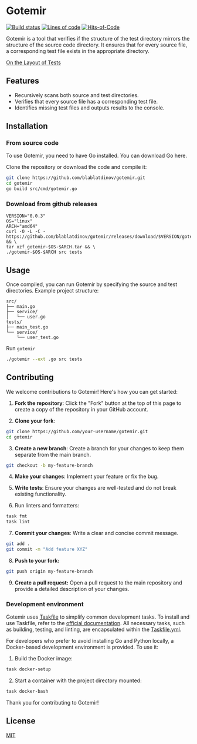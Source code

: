 <!---
The MIT License (MIT)

Copyright (c) 2024 <a.ilaletdinov@yandex.ru>

Permission is hereby granted, free of charge, to any person obtaining a copy
of this software and associated documentation files (the "Software"), to deal
in the Software without restriction, including without limitation the rights
to use, copy, modify, merge, publish, distribute, sublicense, and/or sell
copies of the Software, and to permit persons to whom the Software is
furnished to do so, subject to the following conditions:

The above copyright notice and this permission notice shall be included in all
copies or substantial portions of the Software.

THE SOFTWARE IS PROVIDED "AS IS", WITHOUT WARRANTY OF ANY KIND,
EXPRESS OR IMPLIED, INCLUDING BUT NOT LIMITED TO THE WARRANTIES OF
MERCHANTABILITY, FITNESS FOR A PARTICULAR PURPOSE AND NONINFRINGEMENT.
IN NO EVENT SHALL THE AUTHORS OR COPYRIGHT HOLDERS BE LIABLE FOR ANY CLAIM,
DAMAGES OR OTHER LIABILITY, WHETHER IN AN ACTION OF CONTRACT, TORT OR
OTHERWISE, ARISING FROM, OUT OF OR IN CONNECTION WITH THE SOFTWARE OR THE USE
OR OTHER DEALINGS IN THE SOFTWARE.
--->
# Gotemir

[![Build status](https://github.com/blablatdinov/gotemir/actions/workflows/pr-check.yaml/badge.svg)](https://github.com/blablatdinov/gotemir/actions/workflows/pr-check.yaml)
[![Lines of code](https://tokei.rs/b1/github/blablatdinov/gotemir)](https://github.com/XAMPPRocky/tokei_rs)
[![Hits-of-Code](https://hitsofcode.com/github/blablatdinov/gotemir)](https://hitsofcode.com/github/blablatdinov/gotemir/view)

Gotemir is a tool that verifies if the structure of the test directory mirrors the structure of the source code directory. It ensures that for every source file, a corresponding test file exists in the appropriate directory.

[On the Layout of Tests](https://www.yegor256.com/2023/01/19/layout-of-tests.html)

## Features

- Recursively scans both source and test directories.
- Verifies that every source file has a corresponding test file.
- Identifies missing test files and outputs results to the console.

## Installation

### From source code

To use Gotemir, you need to have Go installed. You can download Go here.

Clone the repository or download the code and compile it:

```bash
git clone https://github.com/blablatdinov/gotemir.git
cd gotemir
go build src/cmd/gotemir.go
```

### Download from github releases

```
VERSION="0.0.3"
OS="linux"
ARCH="amd64"
curl -O -L -C - https://github.com/blablatdinov/gotemir/releases/download/$VERSION/gotemir-$OS-$ARCH.tar && \
tar xzf gotemir-$OS-$ARCH.tar && \
./gotemir-$OS-$ARCH src tests
```

## Usage

Once compiled, you can run Gotemir by specifying the source and test directories.
Example project structure:

```
src/
├── main.go
├── service/
│   └── user.go
tests/
├── main_test.go
└── service/
    └── user_test.go
```

Run `gotemir`

```bash
./gotemir --ext .go src tests
```

## Contributing

We welcome contributions to Gotemir! Here's how you can get started:

1. **Fork the repository**: Click the "Fork" button at the top of this page to create a copy of the repository in your GitHub account.

2. **Clone your fork**:

```bash
git clone https://github.com/your-username/gotemir.git
cd gotemir
```

3. **Create a new branch**: Create a branch for your changes to keep them separate from the main branch.

```bash
git checkout -b my-feature-branch
```

4. **Make your changes**: Implement your feature or fix the bug.

5. **Write tests**: Ensure your changes are well-tested and do not break existing functionality.

6. Run linters and formatters:

```bash
task fmt
task lint
```

7. **Commit your changes**: Write a clear and concise commit message.

```bash
git add .
git commit -m "Add feature XYZ"
```

8. **Push to your fork:**

```bash
git push origin my-feature-branch
```

9. **Create a pull request:** Open a pull request to the main repository and provide a detailed description of your changes.

### Development environment

Gotemir uses [Taskfile](https://taskfile.dev/) to simplify common development tasks. To install and use Taskfile, refer to the [official documentation](https://taskfile.dev/installation/). All necessary tasks, such as building, testing, and linting, are encapsulated within the [Taskfile.yml](./Taskfile.yml).

For developers who prefer to avoid installing Go and Python locally, a Docker-based development environment is provided. To use it:

1. Build the Docker image:

```bash
task docker-setup
```

2. Start a container with the project directory mounted:

```bash
task docker-bash
```

Thank you for contributing to Gotemir!

## License

[MIT](https://github.com/blablatdinov/gotemir/blob/master/LICENSE)

<!--
TODO

## Examples
-->
